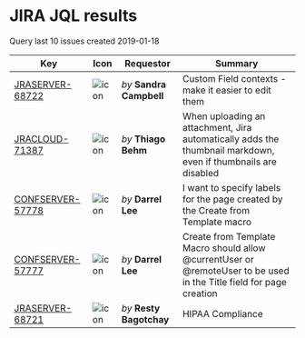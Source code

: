 # JIRA JQL results 
 Query last 10 issues created 2019-01-18
 
| Key | Icon | Requestor | Summary | 
| --- | --- | ---| --- | 
| [JRASERVER-68722](https://jira.atlassian.com/browse/JRASERVER-68722) | ![icon](https://jira.atlassian.com/secure/viewavatar?size=xsmall&avatarId=51505&avatarType=issuetype "Suggestion") | _by_ **Sandra Campbell**| Custom Field contexts - make it easier to edit them |
| [JRACLOUD-71387](https://jira.atlassian.com/browse/JRACLOUD-71387) | ![icon](https://jira.atlassian.com/secure/viewavatar?size=xsmall&avatarId=51493&avatarType=issuetype "Bug") | _by_ **Thiago Behm**| When uploading an attachment, Jira automatically adds the thumbnail markdown, even if thumbnails are disabled |
| [CONFSERVER-57778](https://jira.atlassian.com/browse/CONFSERVER-57778) | ![icon](https://jira.atlassian.com/secure/viewavatar?size=xsmall&avatarId=51505&avatarType=issuetype "Suggestion") | _by_ **Darrel Lee**| I want to specify labels for the page created by the Create from Template macro |
| [CONFSERVER-57777](https://jira.atlassian.com/browse/CONFSERVER-57777) | ![icon](https://jira.atlassian.com/secure/viewavatar?size=xsmall&avatarId=51505&avatarType=issuetype "Suggestion") | _by_ **Darrel Lee**| Create from Template Macro should allow @currentUser or @remoteUser to be used in the Title field for page creation |
| [JRASERVER-68721](https://jira.atlassian.com/browse/JRASERVER-68721) | ![icon](https://jira.atlassian.com/secure/viewavatar?size=xsmall&avatarId=51505&avatarType=issuetype "Suggestion") | _by_ **Resty Bagotchay**| HIPAA Compliance |

